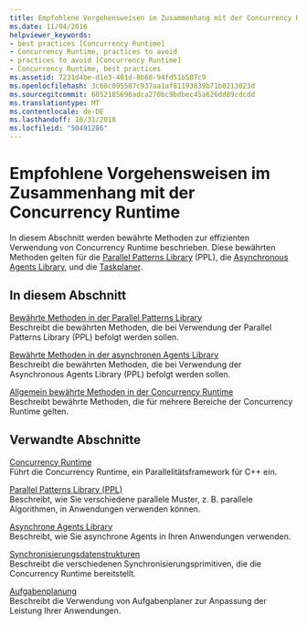 ```yaml
---
title: Empfohlene Vorgehensweisen im Zusammenhang mit der Concurrency Runtime
ms.date: 11/04/2016
helpviewer_keywords:
- best practices [Concurrency Runtime]
- Concurrency Runtime, practices to avoid
- practices to avoid [Concurrency Runtime]
- Concurrency Runtime, best practices
ms.assetid: 7231d4be-d1e3-401d-8b66-94fd51b587c9
ms.openlocfilehash: 3c68c095587c937aa1af81193839b71b0213023d
ms.sourcegitcommit: 6052185696adca270bc9bdbec45a626dd89cdcdd
ms.translationtype: MT
ms.contentlocale: de-DE
ms.lasthandoff: 10/31/2018
ms.locfileid: "50491286"
---
```

# <a name="concurrency-runtime-best-practices"></a>Empfohlene Vorgehensweisen im Zusammenhang mit der Concurrency Runtime

In diesem Abschnitt werden bewährte Methoden zur effizienten Verwendung von Concurrency Runtime beschrieben. Diese bewährten Methoden gelten für die [Parallel Patterns Library](../../parallel/concrt/parallel-patterns-library-ppl.md) (PPL), die [Asynchronous Agents Library](../../parallel/concrt/asynchronous-agents-library.md), und die [Taskplaner](../../parallel/concrt/task-scheduler-concurrency-runtime.md).

## <a name="in-this-section"></a>In diesem Abschnitt

[Bewährte Methoden in der Parallel Patterns Library](../../parallel/concrt/best-practices-in-the-parallel-patterns-library.md)<br/>
Beschreibt die bewährten Methoden, die bei Verwendung der Parallel Patterns Library (PPL) befolgt werden sollen.

[Bewährte Methoden in der asynchronen Agents Library](../../parallel/concrt/best-practices-in-the-asynchronous-agents-library.md)<br/>
Beschreibt die bewährten Methoden, die bei Verwendung der Asynchronous Agents Library (PPL) befolgt werden sollen.

[Allgemein bewährte Methoden in der Concurrency Runtime](../../parallel/concrt/general-best-practices-in-the-concurrency-runtime.md)<br/>
Beschreibt bewährte Methoden, die für mehrere Bereiche der Concurrency Runtime gelten.

## <a name="related-sections"></a>Verwandte Abschnitte

[Concurrency Runtime](../../parallel/concrt/concurrency-runtime.md)<br/>
Führt die Concurrency Runtime, ein Parallelitätsframework für C++ ein.

[Parallel Patterns Library (PPL)](../../parallel/concrt/parallel-patterns-library-ppl.md)<br/>
Beschreibt, wie Sie verschiedene parallele Muster, z. B. parallele Algorithmen, in Anwendungen verwenden können.

[Asynchrone Agents Library](../../parallel/concrt/asynchronous-agents-library.md)<br/>
Beschreibt, wie Sie asynchrone Agents in Ihren Anwendungen verwenden.

[Synchronisierungsdatenstrukturen](../../parallel/concrt/synchronization-data-structures.md)<br/>
Beschreibt die verschiedenen Synchronisierungsprimitiven, die die Concurrency Runtime bereitstellt.

[Aufgabenplanung](../../parallel/concrt/task-scheduler-concurrency-runtime.md)<br/>
Beschreibt die Verwendung von Aufgabenplaner zur Anpassung der Leistung Ihrer Anwendungen.


